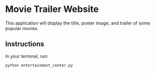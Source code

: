# Movie Trailer Website
This application will display the title, poster image, and trailer of some
popular movies.

## Instructions
In your terminal, run:

```bash
python entertainment_center.py
```
